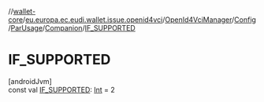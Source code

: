 //[wallet-core](../../../../../../index.md)/[eu.europa.ec.eudi.wallet.issue.openid4vci](../../../../index.md)/[OpenId4VciManager](../../../index.md)/[Config](../../index.md)/[ParUsage](../index.md)/[Companion](index.md)/[IF_SUPPORTED](-i-f_-s-u-p-p-o-r-t-e-d.md)

# IF_SUPPORTED

[androidJvm]\
const val [IF_SUPPORTED](-i-f_-s-u-p-p-o-r-t-e-d.md): [Int](https://kotlinlang.org/api/latest/jvm/stdlib/kotlin-stdlib/kotlin/-int/index.html) = 2
